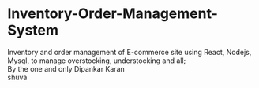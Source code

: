 # Inventory-Order-Management-System
Inventory and order management of E-commerce site using React, Nodejs, Mysql, to manage overstocking, understocking and all;
<br>
By the one and only Dipankar Karan
<br>
shuva